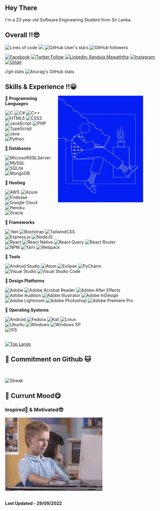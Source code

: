 ## Hey There
I'm a 23 year old Software Engineering Student from Sri Lanka.

## Overall !!:sunglasses:

![Lines of code](https://img.shields.io/badge/From%20Hello%20World%20I%27ve%20Written%20Over-4%20million%20lines%20of%20code-blue)
![](https://komarev.com/ghpvc/?username=randula98&color=orange&style=flat-plastic)
![GitHub User's stars](https://img.shields.io/github/stars/Randula98?affiliations=OWNER%2CCOLLABORATOR%2CORGANIZATION_MEMBER&style=social)
![GitHub followers](https://img.shields.io/github/followers/Randula98?label=Follow&style=social)
<br>

[![Facebook](https://img.shields.io/badge/Facebook-%231877F2.svg?style=for-the-badge&logo=Facebook&logoColor=white)](https://www.facebook.com/randula98/)
[![Twitter Follow](https://img.shields.io/badge/Twitter-1DA1F2?style=for-the-badge&logo=twitter&logoColor=white)](https://twitter.com/intent/follow?screen_name=RMawaththa)
[![Linkedin: Randula Mawaththa](https://img.shields.io/badge/LinkedIn-0077B5?style=for-the-badge&logo=linkedin&logoColor=white)](https://www.linkedin.com/in/randula-mawaththa-6172b1201/)
[![Instagram](https://img.shields.io/badge/Instagram-%23E4405F.svg?style=for-the-badge&logo=Instagram&logoColor=white)](https://www.instagram.com/randula_98/)
<br>
[![Gmail](https://img.shields.io/badge/Randula98@gmail.com-D14836?style=for-the-badge&logo=gmail&logoColor=white)](mailto:randula98@gmail.com)
<br>

//git stats
![Anurag's GitHub stats](https://github-readme-stats.vercel.app/api?username=anuraghazra&show_icons=true&theme=radical)

## Skills & Experience !!:grinning:

<img src = "https://github.com/Randula98/Randula98/blob/main/giphy.gif" align = "right" style = "width:280px; padding-right:50px;"> </img>

🔵<strong> Programming Languages</strong>

![C](https://img.shields.io/badge/c-%2300599C.svg?style=for-the-badge&logo=c&logoColor=white)
![C#](https://img.shields.io/badge/c%23-%23239120.svg?style=for-the-badge&logo=c-sharp&logoColor=white)
![C++](https://img.shields.io/badge/c++-%2300599C.svg?style=for-the-badge&logo=c%2B%2B&logoColor=white)
<br>
![HTML5](https://img.shields.io/badge/html5-%23E34F26.svg?style=for-the-badge&logo=html5&logoColor=white)
![CSS3](https://img.shields.io/badge/css3-%231572B6.svg?style=for-the-badge&logo=css3&logoColor=white)
![JavaScript](https://img.shields.io/badge/javascript-%23323330.svg?style=for-the-badge&logo=javascript&logoColor=%23F7DF1E)
![PHP](https://img.shields.io/badge/php-%23777BB4.svg?style=for-the-badge&logo=php&logoColor=white)
<br>
![TypeScript](https://img.shields.io/badge/typescript-%23007ACC.svg?style=for-the-badge&logo=typescript&logoColor=white)
<br>
![Java](https://img.shields.io/badge/java-%23ED8B00.svg?style=for-the-badge&logo=java&logoColor=white)
<br>
![Python](https://img.shields.io/badge/python-3670A0?style=for-the-badge&logo=python&logoColor=ffdd54)

🔵<strong> Databases</strong>

![MicrosoftSQLServer](https://img.shields.io/badge/Microsoft%20SQL%20Sever-CC2927?style=for-the-badge&logo=microsoft%20sql%20server&logoColor=white)
![MySQL](https://img.shields.io/badge/mysql-%2300f.svg?style=for-the-badge&logo=mysql&logoColor=white)
<br>
![SQLite](https://img.shields.io/badge/sqlite-%2307405e.svg?style=for-the-badge&logo=sqlite&logoColor=white)
<br>
![MongoDB](https://img.shields.io/badge/MongoDB-%234ea94b.svg?style=for-the-badge&logo=mongodb&logoColor=white)

🔵<strong> Hosting</strong>

![AWS](https://img.shields.io/badge/AWS-%23FF9900.svg?style=for-the-badge&logo=amazon-aws&logoColor=white)
![Azure](https://img.shields.io/badge/azure-%230072C6.svg?style=for-the-badge&logo=microsoftazure&logoColor=white)
![Firebase](https://img.shields.io/badge/firebase-%23039BE5.svg?style=for-the-badge&logo=firebase)
<br>
![Google Cloud](https://img.shields.io/badge/GoogleCloud-%234285F4.svg?style=for-the-badge&logo=google-cloud&logoColor=white)
![Heroku](https://img.shields.io/badge/heroku-%23430098.svg?style=for-the-badge&logo=heroku&logoColor=white)
<br>
![Oracle](https://img.shields.io/badge/Oracle-F80000?style=for-the-badge&logo=oracle&logoColor=white)

🔵<strong> Frameworks</strong>

![.Net](https://img.shields.io/badge/.NET-5C2D91?style=for-the-badge&logo=.net&logoColor=white)
![Bootstrap](https://img.shields.io/badge/bootstrap-%23563D7C.svg?style=for-the-badge&logo=bootstrap&logoColor=white)
![TailwindCSS](https://img.shields.io/badge/tailwindcss-%2338B2AC.svg?style=for-the-badge&logo=tailwind-css&logoColor=white)
<br>
![Express.js](https://img.shields.io/badge/express.js-%23404d59.svg?style=for-the-badge&logo=express&logoColor=%2361DAFB)
![NodeJS](https://img.shields.io/badge/node.js-6DA55F?style=for-the-badge&logo=node.js&logoColor=white)
<br>
![React](https://img.shields.io/badge/react-%2320232a.svg?style=for-the-badge&logo=react&logoColor=%2361DAFB)
![React Native](https://img.shields.io/badge/react_native-%2320232a.svg?style=for-the-badge&logo=react&logoColor=%2361DAFB)
![React Query](https://img.shields.io/badge/-React%20Query-FF4154?style=for-the-badge&logo=react%20query&logoColor=white)
![React Router](https://img.shields.io/badge/React_Router-CA4245?style=for-the-badge&logo=react-router&logoColor=white)
<br>
![NPM](https://img.shields.io/badge/NPM-%23000000.svg?style=for-the-badge&logo=npm&logoColor=white)
![Yarn](https://img.shields.io/badge/yarn-%232C8EBB.svg?style=for-the-badge&logo=yarn&logoColor=white)
![Webpack](https://img.shields.io/badge/webpack-%238DD6F9.svg?style=for-the-badge&logo=webpack&logoColor=black)
<br>


🔵<strong> Tools</strong>

![Android Studio](https://img.shields.io/badge/Android%20Studio-3DDC84.svg?style=for-the-badge&logo=android-studio&logoColor=white)
![Atom](https://img.shields.io/badge/Atom-%2366595C.svg?style=for-the-badge&logo=atom&logoColor=white)
![Eclipse](https://img.shields.io/badge/Eclipse-FE7A16.svg?style=for-the-badge&logo=Eclipse&logoColor=white)
![PyCharm](https://img.shields.io/badge/pycharm-143?style=for-the-badge&logo=pycharm&logoColor=black&color=black&labelColor=green)
<br>
![Visual Studio](https://img.shields.io/badge/Visual%20Studio-5C2D91.svg?style=for-the-badge&logo=visual-studio&logoColor=white)
![Visual Studio Code](https://img.shields.io/badge/Visual%20Studio%20Code-0078d7.svg?style=for-the-badge&logo=visual-studio-code&logoColor=white)

🔵<strong> Design Platforms</strong>

![Adobe](https://img.shields.io/badge/adobe-%23FF0000.svg?style=for-the-badge&logo=adobe&logoColor=white)
![Adobe Acrobat Reader](https://img.shields.io/badge/Adobe%20Acrobat%20Reader-EC1C24.svg?style=for-the-badge&logo=Adobe%20Acrobat%20Reader&logoColor=white)
![Adobe After Effects](https://img.shields.io/badge/Adobe%20After%20Effects-9999FF.svg?style=for-the-badge&logo=Adobe%20After%20Effects&logoColor=white)
<br>
![Adobe Audition](https://img.shields.io/badge/Adobe%20Audition-9999FF.svg?style=for-the-badge&logo=Adobe%20Audition&logoColor=white)
![Adobe Illustrator](https://img.shields.io/badge/adobeillustrator-%23FF9A00.svg?style=for-the-badge&logo=adobeillustrator&logoColor=white)
![Adobe InDesign](https://img.shields.io/badge/Adobe%20InDesign-49021F?style=for-the-badge&logo=adobeindesign&logoColor=white)
<br>
![Adobe Lightroom](https://img.shields.io/badge/Adobe%20Lightroom-31A8FF.svg?style=for-the-badge&logo=Adobe%20Lightroom&logoColor=white)
![Adobe Photoshop](https://img.shields.io/badge/adobephotoshop-%2331A8FF.svg?style=for-the-badge&logo=adobephotoshop&logoColor=white)
![Adobe Premiere Pro](https://img.shields.io/badge/Adobe%20Premiere%20Pro-9999FF.svg?style=for-the-badge&logo=Adobe%20Premiere%20Pro&logoColor=white)

🔵<strong> Operating Systems</strong>

![Android](https://img.shields.io/badge/Android-3DDC84?style=for-the-badge&logo=android&logoColor=white)
![Fedora](https://img.shields.io/badge/Fedora-294172?style=for-the-badge&logo=fedora&logoColor=white)
![Kali](https://img.shields.io/badge/Kali-268BEE?style=for-the-badge&logo=kalilinux&logoColor=white)
![Linux](https://img.shields.io/badge/Linux-FCC624?style=for-the-badge&logo=linux&logoColor=black)
<br>
![Ubuntu](https://img.shields.io/badge/Ubuntu-E95420?style=for-the-badge&logo=ubuntu&logoColor=white)
![Windows](https://img.shields.io/badge/Windows-0078D6?style=for-the-badge&logo=windows&logoColor=white)
![Windows XP](https://img.shields.io/badge/Windows%20xp-003399?style=for-the-badge&logo=windowsxp&logoColor=white)
<br>
![iOS](https://img.shields.io/badge/iOS-000000?style=for-the-badge&logo=ios&logoColor=white)

##
[![Top Langs](https://github-readme-stats.vercel.app/api/top-langs/?username=Randula98&langs_count=8&theme=github_dark)](https://github.com/Randula98/github-readme-stats)


## 🔵<strong> Commitment on Github 🐱</strong>
<br>

![Streak](https://github-readme-streak-stats.herokuapp.com?user=Randula98&theme=algolia)



## 🔵<strong> Currunt Mood😋<strong> 
<h3>Inspired🤩 & Motivated😎</h3>

![Nice](https://github.com/Randula98/Randula98/blob/main/Ht60.gif)

##

Last Updated - 29/09/2022

